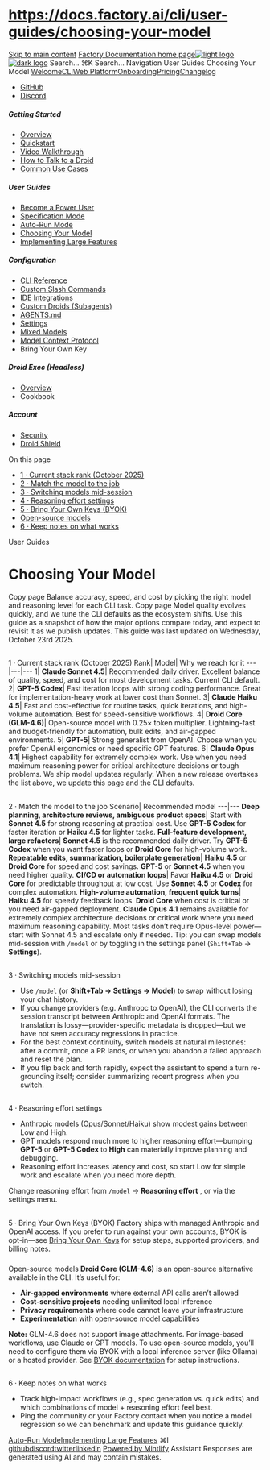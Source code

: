 # https://docs.factory.ai/cli/user-guides/choosing-your-model

[Skip to main content](https://docs.factory.ai/cli/user-guides/choosing-your-model#content-area)
[Factory Documentation home page![light logo](https://mintcdn.com/factory/znfImxXlrso1kEgo/logo/light.svg?fit=max&auto=format&n=znfImxXlrso1kEgo&q=85&s=d542d979e6c1a1ab8ddddac1a646a327)![dark logo](https://mintcdn.com/factory/znfImxXlrso1kEgo/logo/dark.svg?fit=max&auto=format&n=znfImxXlrso1kEgo&q=85&s=5c00942d328806f6cdcc3c0b95cda358)](https://docs.factory.ai/)
Search...
⌘K
Search...
Navigation
User Guides
Choosing Your Model
[Welcome](https://docs.factory.ai/welcome)[CLI](https://docs.factory.ai/cli/getting-started/overview)[Web Platform](https://docs.factory.ai/web/getting-started/overview)[Onboarding](https://docs.factory.ai/onboarding)[Pricing](https://docs.factory.ai/pricing)[Changelog](https://docs.factory.ai/changelog/1-8)
  * [GitHub](https://github.com/factory-ai/factory)
  * [Discord](https://discord.gg/EQ2DQM2F)


##### Getting Started
  * [Overview](https://docs.factory.ai/cli/getting-started/overview)
  * [Quickstart](https://docs.factory.ai/cli/getting-started/quickstart)
  * [Video Walkthrough](https://docs.factory.ai/cli/getting-started/video-walkthrough)
  * [How to Talk to a Droid](https://docs.factory.ai/cli/getting-started/how-to-talk-to-a-droid)
  * [Common Use Cases](https://docs.factory.ai/cli/getting-started/common-use-cases)


##### User Guides
  * [Become a Power User](https://docs.factory.ai/cli/user-guides/become-a-power-user)
  * [Specification Mode](https://docs.factory.ai/cli/user-guides/specification-mode)
  * [Auto-Run Mode](https://docs.factory.ai/cli/user-guides/auto-run)
  * [Choosing Your Model](https://docs.factory.ai/cli/user-guides/choosing-your-model)
  * [Implementing Large Features](https://docs.factory.ai/cli/user-guides/implementing-large-features)


##### Configuration
  * [CLI Reference](https://docs.factory.ai/cli/configuration/cli-reference)
  * [Custom Slash Commands](https://docs.factory.ai/cli/configuration/custom-slash-commands)
  * [IDE Integrations](https://docs.factory.ai/cli/configuration/ide-integrations)
  * [Custom Droids (Subagents)](https://docs.factory.ai/cli/configuration/custom-droids)
  * [AGENTS.md](https://docs.factory.ai/cli/configuration/agents-md)
  * [Settings](https://docs.factory.ai/cli/configuration/settings)
  * [Mixed Models](https://docs.factory.ai/cli/configuration/mixed-models)
  * [Model Context Protocol](https://docs.factory.ai/cli/configuration/mcp)
  * Bring Your Own Key


##### Droid Exec (Headless)
  * [Overview](https://docs.factory.ai/cli/droid-exec/overview)
  * Cookbook


##### Account
  * [Security](https://docs.factory.ai/cli/account/security)
  * [Droid Shield](https://docs.factory.ai/cli/account/droid-shield)


On this page
  * [1 · Current stack rank (October 2025)](https://docs.factory.ai/cli/user-guides/choosing-your-model#1-%C2%B7-current-stack-rank-october-2025)
  * [2 · Match the model to the job](https://docs.factory.ai/cli/user-guides/choosing-your-model#2-%C2%B7-match-the-model-to-the-job)
  * [3 · Switching models mid-session](https://docs.factory.ai/cli/user-guides/choosing-your-model#3-%C2%B7-switching-models-mid-session)
  * [4 · Reasoning effort settings](https://docs.factory.ai/cli/user-guides/choosing-your-model#4-%C2%B7-reasoning-effort-settings)
  * [5 · Bring Your Own Keys (BYOK)](https://docs.factory.ai/cli/user-guides/choosing-your-model#5-%C2%B7-bring-your-own-keys-byok)
  * [Open-source models](https://docs.factory.ai/cli/user-guides/choosing-your-model#open-source-models)
  * [6 · Keep notes on what works](https://docs.factory.ai/cli/user-guides/choosing-your-model#6-%C2%B7-keep-notes-on-what-works)


User Guides
# Choosing Your Model
Copy page
Balance accuracy, speed, and cost by picking the right model and reasoning level for each CLI task.
Copy page
Model quality evolves quickly, and we tune the CLI defaults as the ecosystem shifts. Use this guide as a snapshot of how the major options compare today, and expect to revisit it as we publish updates. This guide was last updated on Wednesday, October 23rd 2025.
##
[​](https://docs.factory.ai/cli/user-guides/choosing-your-model#1-%C2%B7-current-stack-rank-october-2025)
1 · Current stack rank (October 2025)
Rank| Model| Why we reach for it
---|---|---
1| **Claude Sonnet 4.5**|  Recommended daily driver. Excellent balance of quality, speed, and cost for most development tasks. Current CLI default.
2| **GPT-5 Codex**|  Fast iteration loops with strong coding performance. Great for implementation-heavy work at lower cost than Sonnet.
3| **Claude Haiku 4.5**|  Fast and cost-effective for routine tasks, quick iterations, and high-volume automation. Best for speed-sensitive workflows.
4| **Droid Core (GLM-4.6)**|  Open-source model with 0.25× token multiplier. Lightning-fast and budget-friendly for automation, bulk edits, and air-gapped environments.
5| **GPT-5**|  Strong generalist from OpenAI. Choose when you prefer OpenAI ergonomics or need specific GPT features.
6| **Claude Opus 4.1**|  Highest capability for extremely complex work. Use when you need maximum reasoning power for critical architecture decisions or tough problems.
We ship model updates regularly. When a new release overtakes the list above, we update this page and the CLI defaults.
##
[​](https://docs.factory.ai/cli/user-guides/choosing-your-model#2-%C2%B7-match-the-model-to-the-job)
2 · Match the model to the job
Scenario| Recommended model
---|---
**Deep planning, architecture reviews, ambiguous product specs**|  Start with **Sonnet 4.5** for strong reasoning at practical cost. Use **GPT-5 Codex** for faster iteration or **Haiku 4.5** for lighter tasks.
**Full-feature development, large refactors**| **Sonnet 4.5** is the recommended daily driver. Try **GPT-5 Codex** when you want faster loops or **Droid Core** for high-volume work.
**Repeatable edits, summarization, boilerplate generation**| **Haiku 4.5** or **Droid Core** for speed and cost savings. **GPT-5** or **Sonnet 4.5** when you need higher quality.
**CI/CD or automation loops**|  Favor **Haiku 4.5** or **Droid Core** for predictable throughput at low cost. Use **Sonnet 4.5** or **Codex** for complex automation.
**High-volume automation, frequent quick turns**| **Haiku 4.5** for speedy feedback loops. **Droid Core** when cost is critical or you need air-gapped deployment.
**Claude Opus 4.1** remains available for extremely complex architecture decisions or critical work where you need maximum reasoning capability. Most tasks don’t require Opus-level power—start with Sonnet 4.5 and escalate only if needed.
Tip: you can swap models mid-session with `/model` or by toggling in the settings panel (`Shift+Tab` → **Settings**).
##
[​](https://docs.factory.ai/cli/user-guides/choosing-your-model#3-%C2%B7-switching-models-mid-session)
3 · Switching models mid-session
  * Use `/model` (or **Shift+Tab → Settings → Model**) to swap without losing your chat history.
  * If you change providers (e.g. Anthropc to OpenAI), the CLI converts the session transcript between Anthropic and OpenAI formats. The translation is lossy—provider-specific metadata is dropped—but we have not seen accuracy regressions in practice.
  * For the best context continuity, switch models at natural milestones: after a commit, once a PR lands, or when you abandon a failed approach and reset the plan.
  * If you flip back and forth rapidly, expect the assistant to spend a turn re-grounding itself; consider summarizing recent progress when you switch.


##
[​](https://docs.factory.ai/cli/user-guides/choosing-your-model#4-%C2%B7-reasoning-effort-settings)
4 · Reasoning effort settings
  * Anthropic models (Opus/Sonnet/Haiku) show modest gains between Low and High.
  * GPT models respond much more to higher reasoning effort—bumping **GPT-5** or **GPT-5 Codex** to **High** can materially improve planning and debugging.
  * Reasoning effort increases latency and cost, so start Low for simple work and escalate when you need more depth.


Change reasoning effort from `/model` → **Reasoning effort** , or via the settings menu.
##
[​](https://docs.factory.ai/cli/user-guides/choosing-your-model#5-%C2%B7-bring-your-own-keys-byok)
5 · Bring Your Own Keys (BYOK)
Factory ships with managed Anthropic and OpenAI access. If you prefer to run against your own accounts, BYOK is opt-in—see [Bring Your Own Keys](https://docs.factory.ai/cli/configuration/byok) for setup steps, supported providers, and billing notes.
###
[​](https://docs.factory.ai/cli/user-guides/choosing-your-model#open-source-models)
Open-source models
**Droid Core (GLM-4.6)** is an open-source alternative available in the CLI. It’s useful for:
  * **Air-gapped environments** where external API calls aren’t allowed
  * **Cost-sensitive projects** needing unlimited local inference
  * **Privacy requirements** where code cannot leave your infrastructure
  * **Experimentation** with open-source model capabilities

**Note:** GLM-4.6 does not support image attachments. For image-based workflows, use Claude or GPT models. To use open-source models, you’ll need to configure them via BYOK with a local inference server (like Ollama) or a hosted provider. See [BYOK documentation](https://docs.factory.ai/cli/configuration/byok) for setup instructions.
##
[​](https://docs.factory.ai/cli/user-guides/choosing-your-model#6-%C2%B7-keep-notes-on-what-works)
6 · Keep notes on what works
  * Track high-impact workflows (e.g., spec generation vs. quick edits) and which combinations of model + reasoning effort feel best.
  * Ping the community or your Factory contact when you notice a model regression so we can benchmark and update this guidance quickly.


[Auto-Run Mode](https://docs.factory.ai/cli/user-guides/auto-run)[Implementing Large Features](https://docs.factory.ai/cli/user-guides/implementing-large-features)
⌘I
[github](https://github.com/factory-ai/factory)[discord](https://discord.gg/EQ2DQM2F)[twitter](https://twitter.com/factoryAI)[linkedin](https://www.linkedin.com/company/factory-hq/)
[Powered by Mintlify](https://mintlify.com?utm_campaign=poweredBy&utm_medium=referral&utm_source=factory)
Assistant
Responses are generated using AI and may contain mistakes.
